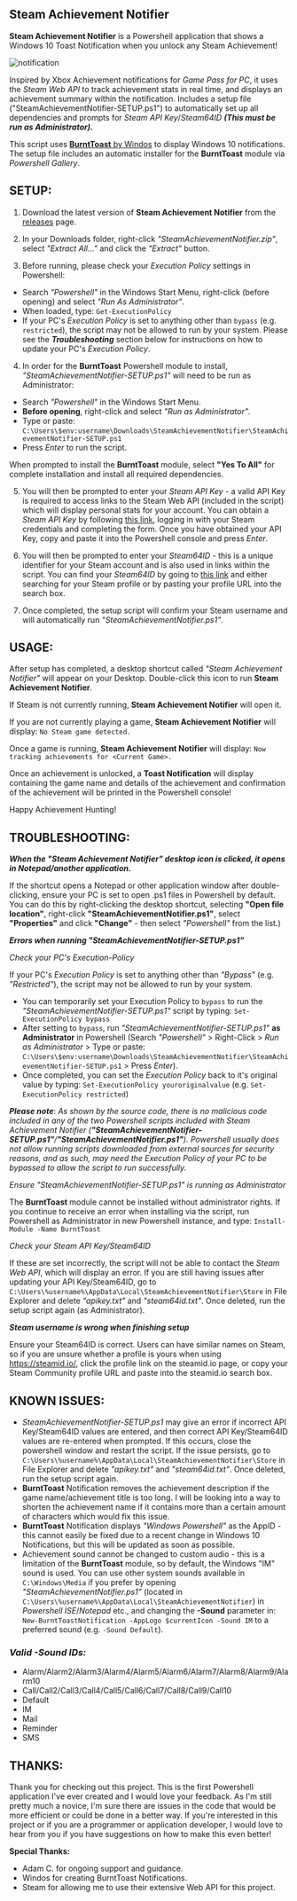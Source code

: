 Steam Achievement Notifier
-

**Steam Achievement Notifier** is a Powershell application that shows a Windows 10 Toast Notification when you unlock any Steam Achievement!

![notification](https://media.giphy.com/media/HBU4sWKTzLrHmOTUlj/source.gif)

Inspired by Xbox Achievement notifications for *Game Pass for PC*, it uses the *Steam Web API* to track achievement stats in real time, and displays an achievement summary within the notification. Includes a setup file ("SteamAchievementNotifier-SETUP.ps1") to automatically set up all dependencies and prompts for *Steam API Key*/*Steam64ID* ***(This must be run as Administrator).***

This script uses [**BurntToast** by Windos](https://github.com/Windos/BurntToast) to display Windows 10 notifications. The setup file includes an automatic installer for the **BurntToast** module via *Powershell Gallery*.

**SETUP:**
-
  
1. Download the latest version of **Steam Achievement Notifier** from the [releases](https://github.com/SteamAchievementNotifier/SteamAchievementNotifier/releases) page.

2. In your Downloads folder, right-click *"SteamAchievementNotifier.zip"*, select *"Extract All..."* and click the *"Extract"* button.

3. Before running, please check your *Execution Policy* settings in Powershell:

* Search *"Powershell"* in the Windows Start Menu, right-click (before opening) and select *"Run As Administrator"*.
* When loaded, type: `Get-ExecutionPolicy`
* If your PC's *Execution Policy* is set to anything other than `bypass` (e.g. `restricted`), the script may not be allowed to run by your system. Please see the ***Troubleshooting*** section below for instructions on how to update your PC's *Execution Policy*.

4. In order for the **BurntToast** Powershell module to install, *"SteamAchievementNotifier-SETUP.ps1"* will need to be run as Administrator:

- Search *"Powershell"* in the Windows Start Menu.
- **Before opening**, right-click and select *"Run as Administrator"*.
- Type or paste: `C:\Users\$env:username\Downloads\SteamAchievementNotifier\SteamAchievementNotifier-SETUP.ps1`
- Press *Enter* to run the script.

When prompted to install the **BurntToast** module, select **"Yes To All"** for complete installation and install all required dependencies.

5. You will then be prompted to enter your *Steam API Key* - a valid API Key is required to access links to the Steam Web API (included in the script) which will display personal stats for your account. You can obtain a *Steam API Key* by following [this link](https://steamcommunity.com/login/home/?goto=%2Fdev%2Fapikey), logging in with your Steam credentials and completing the form. Once you have obtained your API Key, copy and paste it into the Powershell console and press *Enter*.

6. You will then be prompted to enter your *Steam64ID* - this is a unique identifier for your Steam account and is also used in links within the script. You can find your *Steam64ID* by going to [this link](https://steamid.io/) and either searching for your Steam profile or by pasting your profile URL into the search box.

7. Once completed, the setup script will confirm your Steam username and will automatically run *"SteamAchievementNotifier.ps1"*.

**USAGE:**
-
  
After setup has completed, a desktop shortcut called *"Steam Achievement Notifier"* will appear on your Desktop. Double-click this icon to run **Steam Achievement Notifier**.

If Steam is not currently running, **Steam Achievement Notifier** will open it.

If you are not currently playing a game, **Steam Achievement Notifier** will display: `No Steam game detected.`

Once a game is running, **Steam Achievement Notifier** will display: `Now tracking achievements for <Current Game>.`

Once an achievement is unlocked, a **Toast Notification** will display containing the game name and details of the achievement and confirmation of the achievement will be printed in the Powershell console!
  
Happy Achievement Hunting!

**TROUBLESHOOTING:**
-

***When the "Steam Achievement Notifier" desktop icon is clicked, it opens in Notepad/another application.***

If the shortcut opens a Notepad or other application window after double-clicking, ensure your PC is set to open .ps1 files in Powershell by default. You can do this by right-clicking the desktop shortcut, selecting **"Open file location"**, right-click **"SteamAchievementNotifier.ps1"**, select **"Properties"** and click **"Change"** - then select *"Powershell"* from the list.)

***Errors when running "SteamAchievementNotifier-SETUP.ps1"***

*Check your PC's *Execution-Policy**

If your PC's *Execution Policy* is set to anything other than *"Bypass"* (e.g. *"Restricted"*), the script may not be allowed to run by your system.
- You can temporarily set your Execution Policy to `bypass` to run the *"SteamAchievementNotifier-SETUP.ps1"* script by typing: `Set-ExecutionPolicy bypass`
- After setting to `bypass`, run *"SteamAchievementNotifier-SETUP.ps1"* **as Administrator** in Powershell (Search *"Powershell"* > Right-Click > *Run as Administrator* > Type or paste: `C:\Users\$env:username\Downloads\SteamAchievementNotifier\SteamAchievementNotifier-SETUP.ps1` > Press *Enter*).
- Once completed, you can set the *Execution Policy* back to it's original value by typing: `Set-ExecutionPolicy youroriginalvalue` (e.g. `Set-ExecutionPolicy restricted`)

***Please note***: *As shown by the source code, there is no malicious code included in any of the two Powershell scripts included with Steam Achievement Notifier (**"SteamAchievementNotifier-SETUP.ps1"**/**"SteamAchievementNotifier.ps1"**). Powershell usually does not allow running scripts downloaded from external sources for security reasons, and as such, may need the Execution Policy of your PC to be bypassed to allow the script to run successfully.*

*Ensure "SteamAchievementNotifier-SETUP.ps1" is running as Administrator*

The **BurntToast** module cannot be installed without administrator rights. If you continue to receive an error when installing via the script, run Powershell as Administrator in new Powershell instance, and type: `Install-Module -Name BurntToast`

*Check your Steam API Key/Steam64ID*

If these are set incorrectly, the script will not be able to contact the *Steam Web API*, which will display an error. If you are still having issues after updating your API Key/Steam64ID, go to `C:\Users\%username%\AppData\Local\SteamAchievementNotifier\Store` in File Explorer and delete *"apikey.txt"* and *"steam64id.txt"*. Once deleted, run the setup script again (as Administrator).

***Steam username is wrong when finishing setup***

Ensure your Steam64ID is correct. Users can have similar names on Steam, so if you are unsure whether a profile is yours when using https://steamid.io/, click the profile link on the steamid.io page, or copy your Steam Community profile URL and paste into the steamid.io search box.

**KNOWN ISSUES:**
-

- *SteamAchievementNotifier-SETUP.ps1* may give an error if incorrect API Key/Steam64ID values are entered, and then correct API Key/Steam64ID values are re-entered when prompted. If this occurs, close the powershell window and restart the script. If the issue persists, go to `C:\Users\%username%\AppData\Local\SteamAchievementNotifier\Store` in File Explorer and delete *"apikey.txt"* and *"steam64id.txt"*. Once deleted, run the setup script again.
- **BurntToast** Notification removes the achievement description if the game name/achievement title is too long. I will be looking into a way to shorten the achievement name if it contains more than a certain amount of characters which would fix this issue.
- **BurntToast** Notification displays *"Windows Powershell"* as the AppID - this cannot easily be fixed due to a recent change in Windows 10 Notifications, but this will be updated as soon as possible.
- Achievement sound cannot be changed to custom audio - this is a limitation of the **BurntToast** module, so by default, the Windows "IM" sound is used. You can use other system sounds available in `C:\Windows\Media` if you prefer by opening *"SteamAchievementNotifier.ps1"* (located in `C:\Users\%username%\AppData\Local\SteamAchievementNotifier`) in *Powershell ISE*/*Notepad* etc., and changing the **-Sound** parameter in: `New-BurntToastNotification -AppLogo $currentIcon -Sound IM` to a preferred sound (e.g. `-Sound Default`).

### *Valid -Sound IDs:*
- Alarm/Alarm2/Alarm3/Alarm4/Alarm5/Alarm6/Alarm7/Alarm8/Alarm9/Alarm10
- Call/Call2/Call3/Call4/Call5/Call6/Call7/Call8/Call9/Call10
- Default
- IM
- Mail
- Reminder
- SMS

**THANKS:**
-

Thank you for checking out this project. This is the first Powershell application I've ever created and I would love your feedback. As I'm still pretty much a novice, I'm sure there are issues in the code that would be more efficient or could be done in a better way. If you're interested in this project or if you are a programmer or application developer, I would love to hear from you if you have suggestions on how to make this even better!

**Special Thanks:**
- Adam C. for ongoing support and guidance.
- Windos for creating BurntToast Notifications.
- Steam for allowing me to use their extensive Web API for this project.
